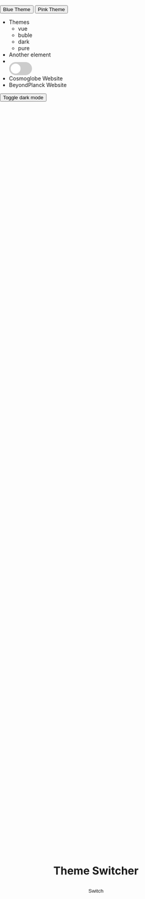 <button type="button" onclick="switch_style('blue');return false;" name="theme" value="Blue Theme" id="blue">Blue Theme</button>
<button type="button" onclick="switch_style('pink');return false;" name="theme" value="Pink Theme" id="pink">Pink Theme</button>













<ul>
  <li>Themes
    <ul>
      <li data-theme="vue"><a data-theme="vue">vue</a></li>
      <li><a data-theme="buble">buble</a></li>
      <li><a data-theme="dark">dark</a></li>
      <li><a data-theme="pure">pure</a></li>
    </ul>
  </li>
  <li>Another element</li>
  <li>
    <!-- Rounded switch -->
    <label class="switch">
      <input type="checkbox" onclick="myFunction()">
      <span class="slider round"></span>
    </label>
  </li>
  <li>Cosmoglobe Website</li>
  <li>BeyondPlanck Website</li>
</ul>

<button onclick="myFunction()">Toggle dark mode</button>
<style>
.dark-mode {
  background-color: black;
  color: white;
}
 </style>

<script>
function myFunction() {
   //var element = document.body;
   var element = Docsify.dom;
   element.classList.toggle("dark-mode");
}
</script>

<style>
 .demo-theme-preview a {
    padding-right: 10px;
 }

 .demo-theme-preview a:hover {
    cursor: pointer;
    text-decoration: underline;
 }
</style>

<script>
  var preview = Docsify.dom.find('.demo-theme-preview');
  var themes = Docsify.dom.findAll('[rel="stylesheet"]');

  preview.onclick = function (e) {
     var title = e.target.getAttribute('data-theme');

     themes.forEach(function (theme) {
        theme.disabled = theme.title !== title;
     });
  };
</script>

<!------------>
<div class="container">
    <h1>Theme Switcher</h1>
    <button id="switch" onclick="toggleTheme()">Switch</button>
</div>


<style>
  
  html, body {
    margin: 0;
    padding: 0;
    height: 100%;
    width: 100%;
  }
  .theme-light {
    --color-primary: #0060df;
    --color-secondary: #fbfbfe;
    --color-accent: #fd6f53;
    --font-color: #000000;
  }
  .theme-dark {
    --color-primary: #17ed90;
    --color-secondary: #243133;
    --color-accent: #12cdea;
    --font-color: #ffffff;
  }
  .container {
    display: flex;
    width: 100%;
    height: 100%;
    background: var(--color-secondary);
    flex-direction: column;
    justify-content: center;
    align-items: center;
  }
  .container h1 {
    color: var(--font-color);
  }
  .container button {
    color: var(--font-color);
    background: var(--color-primary);
    padding: 10px 20px;
    border: 0;
    border-radius: 5px;
  }
 </style>

<script>
  
  // function to set a given theme/color-scheme
function setTheme(themeName) {
    localStorage.setItem('theme', themeName);
    document.documentElement.className = themeName;
}// function to toggle between light and dark theme
function toggleTheme() {
   if (localStorage.getItem('theme') === 'theme-dark'){
       setTheme('theme-light');
   } else {
       setTheme('theme-dark');
   }
}// Immediately invoked function to set the theme on initial load
(function () {
   if (localStorage.getItem('theme') === 'theme-dark') {
       setTheme('theme-dark');
   } else {
       setTheme('theme-light');
   }
})();
  </script>
<!------------>

<style>
 /* The switch - the box around the slider */
.switch {
  position: relative;
  display: inline-block;
  width: 60px;
  height: 34px;
}

/* Hide default HTML checkbox */
.switch input {
  opacity: 0;
  width: 0;
  height: 0;
}

/* The slider */
.slider {
  position: absolute;
  cursor: pointer;
  top: 0;
  left: 0;
  right: 0;
  bottom: 0;
  background-color: #ccc;
  -webkit-transition: .4s;
  transition: .4s;
}

.slider:before {
  position: absolute;
  content: "";
  height: 26px;
  width: 26px;
  left: 4px;
  bottom: 4px;
  background-color: white;
  -webkit-transition: .4s;
  transition: .4s;
}

input:checked + .slider {
  background-color: #2196F3;
}

input:focus + .slider {
  box-shadow: 0 0 1px #2196F3;
}

input:checked + .slider:before {
  -webkit-transform: translateX(26px);
  -ms-transform: translateX(26px);
  transform: translateX(26px);
}

/* Rounded sliders */
.slider.round {
  border-radius: 34px;
}

.slider.round:before {
  border-radius: 50%;
} 
</style>
